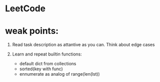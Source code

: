 # LeetCode

# weak points:

1) Read task description as attantive as you can.
	Think about edge cases

2) Learn and repeat builtin functions:
	- default dict from collections
	- sorted(key with func)
	- ennumerate as analog of range(len(lst))

